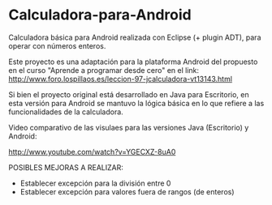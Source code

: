 Calculadora-para-Android
========================

Calculadora básica para Android realizada con Eclipse (+ plugin ADT), para operar con números enteros.

Este proyecto es una adaptación para la plataforma Android del propuesto en el curso "Aprende a programar desde cero" en 
el link:
http://www.foro.lospillaos.es/leccion-97-jcalculadora-vt13143.html

Si bien el proyecto original está desarrollado en Java para Escritorio, en esta versión para Android se mantuvo la lógica 
básica en lo que refiere a las funcionalidades de la calculadora.

Video comparativo de las visulaes para las versiones Java (Escritorio) y Android:

http://www.youtube.com/watch?v=YGECXZ-8uA0

POSIBLES MEJORAS A REALIZAR:
* Establecer excepción para la división entre 0
* Establecer excepción para valores fuera de rangos (de enteros)
